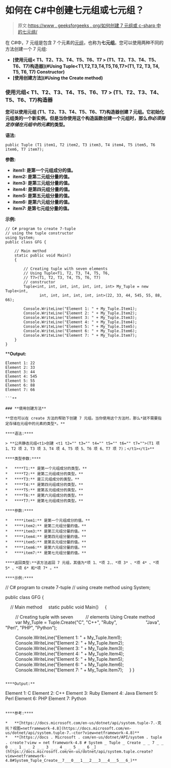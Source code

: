# 如何在 C#中创建七元组或七元组？

> 原文:[https://www . geeksforgeeks . org/如何创建 7 元组或 c-sharp 中的七元组/](https://www.geeksforgeeks.org/how-to-create-7-tuple-or-septuple-in-c-sharp/)

在 C#中，7 元组是包含 7 个元素的[元组](https://www.geeksforgeeks.org/c-sharp-tuple/)，也称为**七元组**。您可以使用两种不同的方法创建一个 7 元组:

*   **[使用元组< T1、T2、T3、T4、T5、T6、T7 > (T1、T2、T3、T4、T5、T6、T7)构造器](#Using Tuple<T1,T2,T3,T4,T5,T6,T7>(T1, T2, T3, T4, T5, T6, T7) Constructor)**
*   **[使用创建方法](#Using the Create method)**

### **使用元组< T1、T2、T3、T4、T5、T6、T7 > (T1、T2、T3、T4、T5、T6、T7)构造器**

**您可以使用元组 <t1 t2="" t3="" t4="" t5="" t6="" t7="">(T1、T2、T3、T4、T5、T6、T7)构造器创建 7 元组。它初始化元组<t1 t2="" t3="" t4="" t5="" t6="" t7="">类的一个新实例。但是当你使用这个构造函数创建一个元组时，那么*你必须指定存储在元组中的元素*的类型。</t1></t1>**

****语法:****

```
public Tuple (T1 item1, T2 item2, T3 item3, T4 item4, T5 item5, T6 item6, T7 item7);
```

****参数:****

*   ****item1:** 是第一个元组成分的值。**
*   ****item2:** 是第二元组分量的值。**
*   ****item3:** 是第三元组分量的值。**
*   ****item4:** 是第四元组分量的值。**
*   ****item5:** 是第五元组分量的值。**
*   ****item6:** 是第六元组分量的值。**
*   ****item7:** 是第七元组分量的值。**

****示例:****

```
// C# program to create 7-tuple
// using the tuple constructor
using System;
public class GFG {

    // Main method
    static public void Main()
    {

        // Creating tuple with seven elements
        // Using Tuple<T1, T2, T3, T4, T5, T6,
        // T7>(T1, T2, T3, T4, T5, T6, T7) 
        // constructor
        Tuple<int, int, int, int, int, int, int> My_Tuple = new Tuple<int,
               int, int, int, int, int, int>(22, 33, 44, 545, 55, 88, 66);

        Console.WriteLine("Element 1: " + My_Tuple.Item1);
        Console.WriteLine("Element 2: " + My_Tuple.Item2);
        Console.WriteLine("Element 3: " + My_Tuple.Item3);
        Console.WriteLine("Element 4: " + My_Tuple.Item4);
        Console.WriteLine("Element 5: " + My_Tuple.Item5);
        Console.WriteLine("Element 6: " + My_Tuple.Item6);
        Console.WriteLine("Element 7: " + My_Tuple.Item7);
    }
}
```

****Output:**

```
Element 1: 22
Element 2: 33
Element 3: 44
Element 4: 545
Element 5: 55
Element 6: 88
Element 7: 66

```** 

### **使用创建方法**

**您也可以在 create 方法的帮助下创建 7 元组。当你使用这个方法时，那么*就不需要指定存储在元组中的元素的类型*。**

****语法:****

> **公共静态元组<t1>创建 <t1 t2="" t3="" t4="" t5="" t6="" t7="">(T1 项 1、T2 项 2、T3 项 3、T4 项 4、T5 项 5、T6 项 6、T7 项 7)；</t1></t1>**

****类型参数:****

*   ****T1:** 是第一个元组成分的类型。**
*   ****T2:** 是第二元组成分的类型。**
*   ****T3:** 是三元组成分的类型。**
*   ****T4:** 是第四元组成分的类型。**
*   ****T5:** 是第五元组成分的类型。**
*   ****T6:** 是第六元组成分的类型。**
*   ****T7:** 是第七元组成分的类型。**

****参数:****

*   ****item1:** 是第一个元组成分的值。**
*   ****item2:** 是第二元组分量的值。**
*   ****item3:** 是第三元组分量的值。**
*   ****item4:** 是第四元组分量的值。**
*   ****item5:** 是第五元组分量的值。**
*   ****item6:** 是第六元组分量的值。**
*   ****item7:** 是第七元组分量的值。**

****返回类型:**该方法返回 7 元组，其值为*项 1、*项 2、、*项 3* 、*项 4* 、*项 5* 、*项 6* 和*项 7* 。**

****示例:****

```
// C# program to create 7-tuple
// using create method
using System;

public class GFG {

    // Main method
    static public void Main()
    {

        // Creating tuple with seven 
        // elements Using Create method
        var My_Tuple = Tuple.Create("C", "C++", "Ruby",
                      "Java", "Perl", "PHP", "Python");

        Console.WriteLine("Element 1: " + My_Tuple.Item1);
        Console.WriteLine("Element 2: " + My_Tuple.Item2);
        Console.WriteLine("Element 3: " + My_Tuple.Item3);
        Console.WriteLine("Element 4: " + My_Tuple.Item4);
        Console.WriteLine("Element 5: " + My_Tuple.Item5);
        Console.WriteLine("Element 6: " + My_Tuple.Item6);
        Console.WriteLine("Element 7: " + My_Tuple.Item7);
    }
}
```

****Output:**

```
Element 1: C
Element 2: C++
Element 3: Ruby
Element 4: Java
Element 5: Perl
Element 6: PHP
Element 7: Python

```** 

****参考:****

*   **[https://docs.microsoft.com/en-us/dotnet/api/system.tuple-7.-克托？视图=netframework-4.8](https://docs.microsoft.com/en-us/dotnet/api/system.tuple-7.-ctor?view=netframework-4.8)**
*   **[https://docs . Microsoft . com/en-us/dotnet/API/system . tuple . create？view = net framework-4.8 # System _ Tuple _ Create _ _ 7 _ _ 0 _ _ 1 _ _ 2 _ _ 3 _ _ 4 _ _ 5 _ _ 6 _](https://docs.microsoft.com/en-us/dotnet/api/system.tuple.create?view=netframework-4.8#System_Tuple_Create__7___0___1___2___3___4___5___6_)**